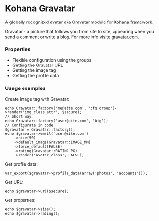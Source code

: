 # Kohana Gravatar

A globally recognized avatar aka Gravatar module for [Kohana framework](http://kohanaframework.org).

Gravatar - a picture that follows you from site to site, 
appearing when you send a comment or write a blog. 
For more info visite [gravatar.com](http://gravatar.com).

### Properties

- Flexible configuration using the groups
- Getting the Gravatar URL
- Getting the image tag
- Getting the profile data

### Usage examples

Create image tag with Gravatar:
~~~
echo Gravatar::factory('me@site.com', 'cfg_group')->render('img_class_attr', $secure);
// Short way
echo Gravatar::factory('user@site.com', 'big');
// Configurate in code
$gravatar = Gravatar::factory();
echo $gravatar->email('user@site.com')
	->size(50)
	->default_image(Gravatar::IMAGE_MM)
	->force_default(FALSE)
	->rating(Gravatar::RATING_PG)
	->render('avatar_class', FALSE);
~~~
Get profile data:
~~~
var_export($gravatar->profile_data(array('photos', 'accounts')));
~~~
Get URL:
~~~
echo $gravatar->url($secure);
~~~
Get properties:
~~~
echo $gravatar->size();
echo $gravatar->rating();
~~~
